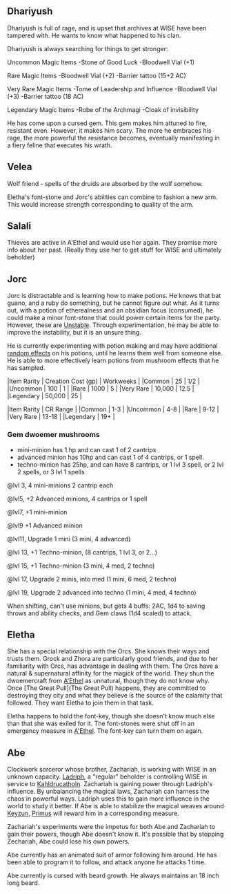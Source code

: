 ## Dhariyush
Dhariyush is full of rage, and is upset that archives at WISE have been tampered with. He wants to know what happened to his clan.

Dhariyush is always searching for things to get stronger:

Uncommon Magic Items
-Stone of Good Luck
-Bloodwell Vial (+1)

Rare Magic Items
-Bloodwell Vial (+2)
-Barrier tattoo (15+2 AC)

Very Rare Magic Items
-Tome of Leadership and Influence
-Bloodwell Vial (+3)
-Barrier tattoo (18 AC)

Legendary Magic Items
-Robe of the Archmagi
-Cloak of invisibility

He has come upon a cursed gem. This gem makes him attuned to fire, resistant even.  However, it makes him scary.  The more he embraces his rage, the more powerful the resistance becomes, eventually manifesting in a fiery feline that executes his wrath.

## Velea

Wolf friend - spells of the druids are absorbed by the wolf somehow.

Eletha's font-stone and Jorc's abilities can combine to fashion a new arm. This would increase strength corresponding to quality of the arm.

## Salali

Thieves are active in A'Ethel and would use her again. They promise more info about her past. (Really they use her to get stuff for WISE and ultimately beholder)

## Jorc
Jorc is distractable and is learning how to make potions.  He knows that bat guano, and a ruby do something, but he cannot figure out what. As it turns out, with a potion of etherealness and an obsidian focus (consumed), he could make a minor font-stone that could power certain items for the party. However, these are [Unstable](Unstable).  Through experimentation, he may be able to improve the instability, but it is an unsure thing.

He is currently experimenting with potion making and may have additional [random effects](https://randomtablesrpg.com/fantasy/d100-random-potion-table-for-5e-dnd/) on his potions, until he learns them well from someone else.  He is able to more effectively learn potions from mushroom effects that he has sampled.

|Item Rarity  |  Creation Cost (gp)  | Workweeks |
|Common   | 25  | 1/2 |
|Uncommon  |  100 |   1 |
|Rare   | 1000  |  5 |
|Very Rare |   10,000 |   12.5 |
|Legendary   | 50,000   | 25 |

|Item Rarity |   CR Range |
|Common   | 1-3 |
|Uncommon  |  4-8 |
|Rare  |  9-12 |
|Very Rare |   13-18 |
|Legendary  |  19+ |

### Gem dwoemer mushrooms
* mini-minion has 1 hp and can cast 1 of 2 cantrips
* advanced minion has 10hp and can cast 1 of 4 cantrips, or 1 spell.
* techno-minion has 25hp, and can have 8 cantrips, or 1 lvl 3 spell, or 2 lvl 2 spells, or 3 lvl 1 spells

@lvl 3, 4 mini-minions 2 cantrip each

@lvl5, +2 Advanced minions, 4 cantrips or 1 spell

@lvl7, +1 mini-minion

@lvl9 +1 Advanced minion

@lvl11, Upgrade 1 mini (3 mini, 4 advanced)

@lvl 13, +1 Techno-minion, (8 cantrips, 1 lvl 3, or 2...)

@lvl 15, +1 Techno-minion (3 mini, 4 med, 2 techno)

@lvl 17, Upgrade 2 minis, into med (1 mini, 6 med, 2 techno)

@lvl 19, Upgrade 2 advanced into techno (1 mini, 4 med, 4 techno)

When shifting, can't use minions, but gets 4 buffs: 2AC, 1d4 to saving throws and ability checks, and Gem claws (1d4 scaled) to attack.

## Eletha
She has a special relationship with the Orcs. She knows their ways and trusts them. Grock and Zhora are particularly good friends, and due to her familiarity with Orcs, has advantage in dealing with them.  The Orcs have a natural & supernatural affinity for the magick of the world. They shun the dwoemercraft from [A'Ethel](A'Ethel) as unnatural, though they do not know why.  Once [The Great Pull](The Great Pull) happens, they are committed to destroying they city and what they believe is the source of the calamity that followed.  They want Eletha to join them in that task.

Eletha happens to hold the font-key, though she doesn't know much else than that she was exiled for it. The font-stones were shut off in an emergency measure in [A'Ethel](A'Ethel). The font-key can turn them on again.

## Abe
Clockwork sorceror whose brother, Zachariah, is working with WISE in an unknown capacity. [Ladriph](Ladriph), a "regular" beholder is controlling WISE in service to [Kahldrucatholn](Kahldrucatholn).  Zachariah is gaining power through Ladriph's influence. By unbalancing the magical laws, Zachariah can harness the chaos in powerful ways. Ladriph uses this to gain more influence in the world to study it better.  If Abe is able to stabilize the magical weaves around [Keyzun](Keyzun), [Primus](https://forgottenrealms.fandom.com/wiki/Primus) will reward him in a corresponding measure. 

Zachariah's experiments were the impetus for both Abe and Zachariah to gain their powers, though Abe doesn't know it. It's possible that by stopping Zechariah, Abe could lose his own powers.

Abe currently has an animated suit of armor following him around. He has been able to program it to follow, and attack anyone he attacks 1 time.

Abe currently is cursed with beard growth. He always maintains an 18 inch long beard.